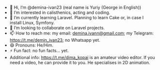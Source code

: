 - 👋 Hi, I’m @demina-ivan23 (real name is Yuriy (George in English))
- 👀 I’m interested in calisthenics, acting and coding.
- 🌱 I’m currently learning Laravel. Planning to learn Cake or, in case I install Linux, Symfony.
- 💞️ I’m looking to collaborate on Laravel projects.
- 📫 How to reach me: my email: demina.ivann@gmail.com; my Telegram: https://t.me/demin_ivan23; no Whatsapp yet.
- 😄 Pronouns: He/Him.
- ⚡ Fun fact: no fun facts... yet.
- Additional info: https://t.me/dima_kopai is an amateur video editor. If you need a video, he can provide it to you. He specialises in 2D animation.
<!---
demina-ivan23/demina-ivan23 is a ✨ special ✨ repository because its `README.md` (this file) appears on your GitHub profile.
You can click the Preview link to take a look at your changes.
--->
